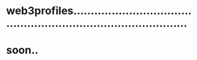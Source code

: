 # web3profiles......................................................................................
# soon..

